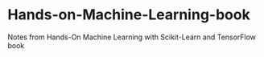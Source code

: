 # Hands-on-Machine-Learning-book
Notes from Hands-On Machine Learning with Scikit-Learn and TensorFlow book
